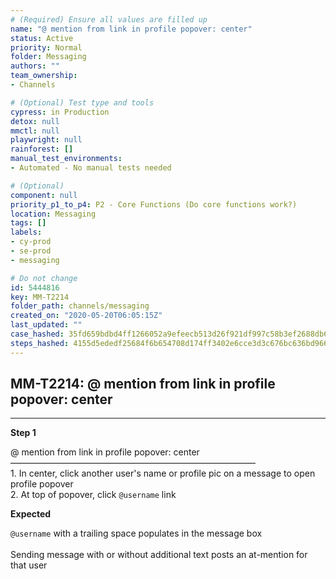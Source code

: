 ```yaml
---
# (Required) Ensure all values are filled up
name: "@ mention from link in profile popover: center"
status: Active
priority: Normal
folder: Messaging
authors: ""
team_ownership: 
- Channels

# (Optional) Test type and tools
cypress: in Production
detox: null
mmctl: null
playwright: null
rainforest: []
manual_test_environments: 
- Automated - No manual tests needed

# (Optional)
component: null
priority_p1_to_p4: P2 - Core Functions (Do core functions work?)
location: Messaging
tags: []
labels: 
- cy-prod
- se-prod
- messaging

# Do not change
id: 5444816
key: MM-T2214
folder_path: channels/messaging
created_on: "2020-05-20T06:05:15Z"
last_updated: ""
case_hashed: 35fd659bdbd4ff1266052a9efeecb513d26f921df997c58b3ef2688db6213f23ffb089917c74a71b10c95c3dd0e91179
steps_hashed: 4155d5ededf25684f6b654708d174ff3402e6cce3d3c676bc636bd966e81318f039a1fc14ce62324f6f0f31d6b866dba
---
```


## MM-T2214: @ mention from link in profile popover: center

---

**Step 1**

@ mention from link in profile popover: center\
————————————————————————————\
1\. In center, click another user's name or profile pic on a message to open profile popover\
2\. At top of popover, click `@username` link

**Expected**

`@username` with a trailing space populates in the message box\
\
Sending message with or without additional text posts an at-mention for that user
